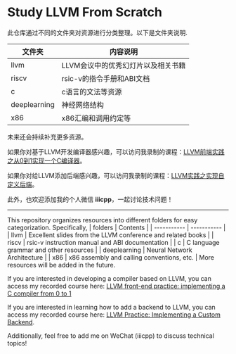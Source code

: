 # Study LLVM From Scratch


此仓库通过不同的文件夹对资源进行分类整理。以下是文件夹说明.

| 文件夹      | 内容说明 |
| ----------- | ----------- |
| llvm        | LLVM会议中的优秀幻灯片以及相关书籍       |
| riscv       | rsic-v的指令手册和ABI文档       |
| c           | c语言的文法等资源 |
| deeplearning | 神经网络结构 |
| x86          | x86汇编和调用约定等 |

未来还会持续补充更多资源。

如果你对基于LLVM开发编译器感兴趣，可以访问我录制的课程：[LLVM前端实践之从0到1实现一个C编译器](https://www.bilibili.com/cheese/play/ss31453?csource=private_space_class_null&spm_id_from=333.999.0.0)。

如果你对给LLVM添加后端感兴趣，可以访问我录制的课程：[LLVM实践之实现自定义后端](https://www.bilibili.com/cheese/play/ss62147?csource=private_space_class_null&spm_id_from=333.999.0.0)。

此外，也欢迎添加我的个人微信 **iiicpp**，一起讨论技术问题！

----


This repository organizes resources into different folders for easy categorization. Specifically, 
| folders      | Contents |
| ----------- | ----------- |
| llvm        | Excellent slides from the LLVM conference and related books       |
| riscv       | rsic-v instruction manual and ABI documentation       |
| c           | C language grammar and other resources |
| deeplearning | Neural Network Architecture |
| x86          | x86 assembly and calling conventions, etc. |
More resources will be added in the future.

If you are interested in developing a compiler based on LLVM, you can access my recorded course here: [LLVM front-end practice: implementing a C compiler from 0 to 1](https://www.bilibili.com/cheese/play/ss31453?csource=private_space_class_null&spm_id_from=333.999.0.0)

If you are interested in learning how to add a backend to LLVM, you can access my recorded course here: [LLVM Practice: Implementing a Custom Backend](https://www.bilibili.com/cheese/play/ss62147?csource=private_space_class_null&spm_id_from=333.999.0.0).

Additionally, feel free to add me on WeChat (iiicpp) to discuss technical topics!